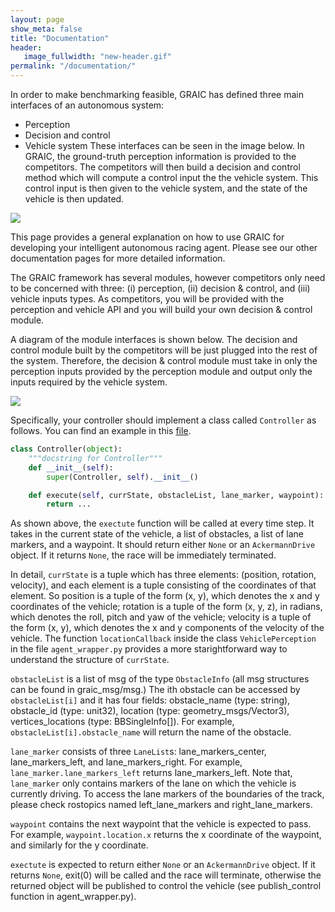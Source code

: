```yaml
---
layout: page
show_meta: false
title: "Documentation"
header:
   image_fullwidth: "new-header.gif"
permalink: "/documentation/"
---
```


In order to make benchmarking feasible, GRAIC has defined three main interfaces of an autonomous system:
- Perception
- Decision and control
- Vehicle system
These interfaces can be seen in the image below.
In GRAIC, the ground-truth perception information is provided to the competitors.
The competitors will then build a decision and control method which will compute a control input the the vehicle system.
This control input is then given to the vehicle system, and the state of the vehicle is then updated.
<img src="{{site.urlimg}}interface.png">

This page provides a general explanation on how to use GRAIC for developing your intelligent autonomous racing agent.
Please see our other documentation pages for more detailed information.

The GRAIC framework has several modules, however competitors only need to be concerned with three: (i) perception, (ii) decision & control, and (iii) vehicle inputs types. As competitors, you will be provided with the perception and vehicle API and you will build your own decision & control module.

A diagram of the module interfaces is shown below. The decision and control module built by the competitors will be just plugged into the rest of the system. Therefore, the decision & control module must take in only the perception inputs provided by the perception module and output only the inputs required by the vehicle system.

 <img src="{{site.urlimg}}interfaces.png">

Specifically, your controller should implement a class called `Controller` as follows. You can find an example in this [file](https://github.com/PoPGRI/Race/blob/main/graic_core/src/baseline.py).
```Python
class Controller(object):
    """docstring for Controller"""
    def __init__(self):
        super(Controller, self).__init__()

    def execute(self, currState, obstacleList, lane_marker, waypoint):
        return ...
```

As shown above, the ```exectute``` function will be called at every time step. It takes in the current state of the vehicle, a list of obstacles, a list of lane markers, and a waypoint. It should return either ```None``` or an ```AckermannDrive``` object. If it returns ```None```, the race will be immediately terminated.

In detail, ```currState``` is a tuple which has three elements: (position, rotation, velocity), and each element is a tuple consisting of the coordinates of that element. So position is a tuple of the form (x, y), which denotes the x and y coordinates of the vehicle; rotation is a tuple of the form (x, y, z), in radians, which denotes the roll, pitch and yaw of the vehicle; velocity is a tuple of the form (x, y), which denotes the x and y components of the velocity of the vehicle. The function ```locationCallback``` inside the class ```VehiclePerception``` in the file ```agent_wrapper.py``` provides a more starightforward way to understand the structure of ```currState```.

```obstacleList``` is a list of msg of the type ```ObstacleInfo``` (all msg structures can be found in graic_msg/msg.) The ith obstacle can be accessed by  ```obstacleList[i]``` and it has four fields: obstacle_name (type: string), obstacle_id (type: unit32), location (type: geometry_msgs/Vector3), vertices_locations (type: BBSingleInfo[]). For example, ```obstacleList[i].obstacle_name``` will return the name of the obstacle.

```lane_marker``` consists of three ```LaneList```s: lane_markers_center, lane_markers_left, and lane_markers_right. For example, ```lane_marker.lane_markers_left``` returns lane_markers_left. Note that,  ```lane_marker``` only contains markers of the lane on which the vehicle is currently driving. To access the lane markers of the boundaries of the track, please check rostopics named left_lane_markers and right_lane_markers.

```waypoint``` contains the next waypoint that the vehicle is expected to pass. For example, ```waypoint.location.x``` returns the x coordinate of the waypoint, and similarly for the y coordinate.

```exectute``` is expected to return either ```None``` or an ```AckermannDrive``` object. If it returns ```None```, exit(0) will be called and the race will terminate, otherwise the returned object will be published to control the vehicle (see publish_control function in agent_wrapper.py).
